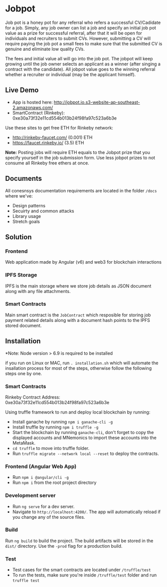 # Jobpot

Job pot is a honey pot for any referral who refers a successful CV/Cadidate for a job. 
Simply, any job owner can list a job and specify an initial job pot value as a prize for successful referral, after that it will be open for individuals and recruiters to submit CVs. However, submitting a CV will require paying the job pot a small fees to make sure that the submitted CV is genuine and eliminate low quality CVs. 

The fees and initial value all will go into the job pot. The jobpot will keep growing until the job owner selects an applicant as a winner (after singing a contract with the candidate). All jobpot value goes to the winning referral whether a recruiter or individual (may be the applicant himself).

## Live Demo

- App is hosted here: http://jobpot.io.s3-website-ap-southeast-2.amazonaws.com/
- SmartContract (Rinkeby): 0xe30a73f32e11cd554b013b24f98fa97c523a6b3e

Use these sites to get free ETH for Rinkeby network:
- http://rinkeby-faucet.com/ (0.001) ETH
- https://faucet.rinkeby.io/ (3.5) ETH

**Note:** Posting jobs will require ETH equals to the Jobpot prize that you specify yourself in the job submission form. Use less jobpot prizes to not consume all Rinkeby free ethers at once.

## Documents

All conesnsys documentation requirements are located in the folder `/docs` where we've:

- Design patterns
- Secuirty and common attacks
- Library usage
- Stretch goals

## Solution

### Frontend

Web application made by Angular (v6) and web3 for blockchain interactions

### IPFS Storage

IPFS is the main storage where we store job details as JSON document along with any file attachments.

### Smart Contracts

Main smart contract is the `JobContract` which resposible for storing job payment related details along with a document hash points to the IPFS stored document.

## Installation

*Note: Node version > 6.9 is required to be installed

if you run on Linux or MAC, run `. installation.sh` which will automate the insallation process for most of the steps, otherwise follow the following steps one by one.

### Smart Contracts

Rinkeby Contract Address: 0xe30a73f32e11cd554b013b24f98fa97c523a6b3e

Using truffle framework to run and deploy local blockchain by running:

- Install ganache by running `npm i ganache-cli -g`
- Install truffle by running `npm i truffle -g`
- Start the blockchain by running `ganache-cli`, don't forget to copy the displayed accounts and MNemonics to import these accounts into the MetaMask.
- `cd truffle` to move into truffle folder.
- Run `truffle migrate --network local --reset` to deploy the contracts.

### Frontend (Angular Web App)

- Run `npm i @angular/cli -g`
- Run `npm i` from the root project directory

### Development server

- Run `ng serve` for a dev server. 
- Navigate to `http://localhost:4200/`. The app will automatically reload if you change any of the source files.

### Build

Run `ng build` to build the project. The build artifacts will be stored in the `dist/` directory. Use the `-prod` flag for a production build.

### Test

- Test cases for the smart contracts are located under `/truffle/test`
- To run the tests, make sure you're inside `/truffle/test` folder and run `truffle test`